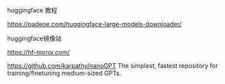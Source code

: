 




huggingface 教程

https://padeoe.com/huggingface-large-models-downloader/


huggingface镜像站

https://hf-mirror.com/




https://github.com/karpathy/nanoGPT
The simplest, fastest repository for training/finetuning medium-sized GPTs.